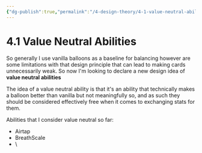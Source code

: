 ```yaml
---
{"dg-publish":true,"permalink":"/4-design-theory/4-1-value-neutral-abilities/"}
---
```


# 4.1 Value Neutral Abilities

So generally I use vanilla balloons as a baseline for balancing however are some limitations with that design principle that can lead to making cards unnecessarily weak. So now I'm looking to declare a new design idea of **value neutral abilities**

The idea of a value neutral ability is that it's an ability that technically makes a balloon better than vanilla but not meaningfully so, and as such they should be considered effectively free when it comes to exchanging stats for them.

Abilities that I consider value neutral so far:
- Airtap
- BreathScale
- \